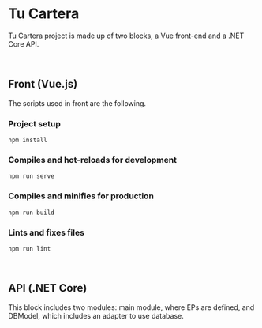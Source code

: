 # Tu Cartera

Tu Cartera project is made up of two blocks, a Vue front-end and a .NET Core API.

<br>

## Front (Vue.js)

The scripts used in front are the following.

### Project setup

```
npm install
```

### Compiles and hot-reloads for development

```
npm run serve
```

### Compiles and minifies for production

```
npm run build
```

### Lints and fixes files

```
npm run lint
```

<br>

## API (.NET Core)

This block includes two modules: main module, where EPs are defined, and DBModel, which includes an adapter to use database.

